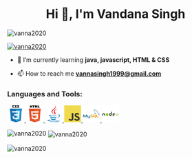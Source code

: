 <h1 align="center">Hi 👋, I'm Vandana Singh</h1>
<p align="left"> <img src="https://komarev.com/ghpvc/?username=vanna2020&label=Profile%20views&color=0e75b6&style=flat" alt="vanna2020" /> </p>

<p align="left"> <a href="https://github.com/ryo-ma/github-profile-trophy"><img src="https://github-profile-trophy.vercel.app/?username=vanna2020" alt="vanna2020" /></a> </p>

- 🌱 I’m currently learning **java, javascript, HTML & CSS**

- 📫 How to reach me **vannasingh1999@gmail.com**


<h3 align="left">Languages and Tools:</h3>
<p align="left"> <a href="https://www.w3schools.com/css/" target="_blank"> <img src="https://raw.githubusercontent.com/devicons/devicon/master/icons/css3/css3-original-wordmark.svg" alt="css3" width="40" height="40"/> </a> <a href="https://www.w3.org/html/" target="_blank"> <img src="https://raw.githubusercontent.com/devicons/devicon/master/icons/html5/html5-original-wordmark.svg" alt="html5" width="40" height="40"/> </a> <a href="https://www.java.com" target="_blank"> <img src="https://raw.githubusercontent.com/devicons/devicon/master/icons/java/java-original.svg" alt="java" width="40" height="40"/> </a> <a href="https://developer.mozilla.org/en-US/docs/Web/JavaScript" target="_blank"> <img src="https://raw.githubusercontent.com/devicons/devicon/master/icons/javascript/javascript-original.svg" alt="javascript" width="40" height="40"/> </a> <a href="https://www.mysql.com/" target="_blank"> <img src="https://raw.githubusercontent.com/devicons/devicon/master/icons/mysql/mysql-original-wordmark.svg" alt="mysql" width="40" height="40"/> </a> <a href="https://nodejs.org" target="_blank"> <img src="https://raw.githubusercontent.com/devicons/devicon/master/icons/nodejs/nodejs-original-wordmark.svg" alt="nodejs" width="40" height="40"/> </a> </p>

<p><img align="left" src="https://github-readme-stats.vercel.app/api/top-langs?username=vanna2020&show_icons=true&locale=en&layout=compact" alt="vanna2020" /></p>

<p>&nbsp;<img align="center" src="https://github-readme-stats.vercel.app/api?username=vanna2020&show_icons=true&locale=en" alt="vanna2020" /></p>

<p><img align="center" src="https://github-readme-streak-stats.herokuapp.com/?user=vanna2020&" alt="vanna2020" /></p>
